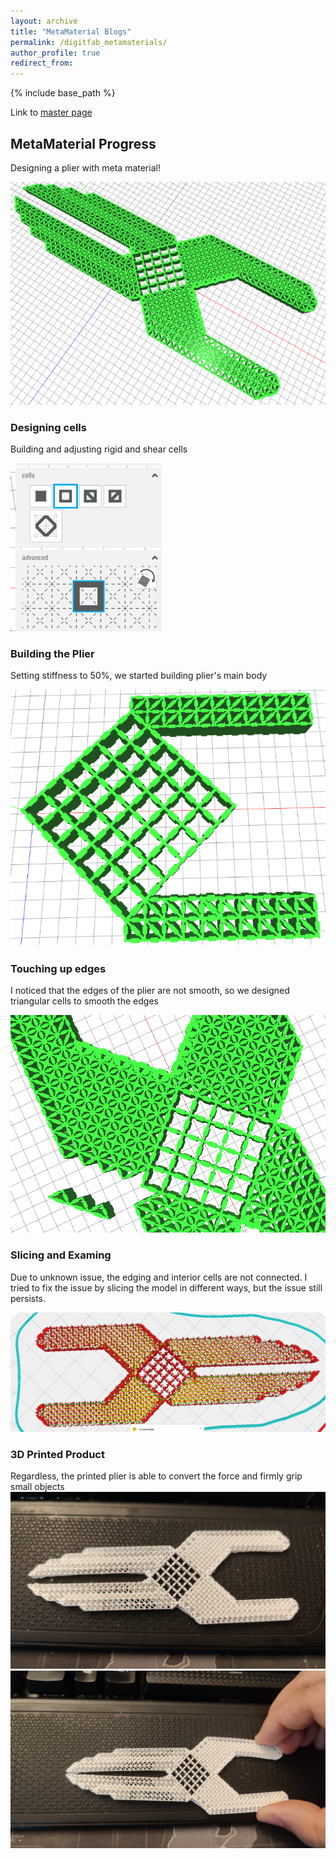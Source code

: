 ```yaml
---
layout: archive
title: "MetaMaterial Blogs"
permalink: /digitfab_metamaterials/
author_profile: true
redirect_from:
---
```


{% include base_path %}

Link to [master page](../digitfab)

## MetaMaterial Progress

Designing a plier with meta material!

![final_plier](<../images/digitfab/final_view.png>)

### Designing cells

Building and adjusting rigid and shear cells

![design_cell](<../images/digitfab/design_cell.png>)

### Building the Plier

Setting stiffness to 50%, we started building plier's main body

![building_block](<../images/digitfab/Building blocks.png>)

### Touching up edges

I noticed that the edges of the plier are not smooth, so we designed triangular cells to smooth the edges

![touch_up_edge](<../images/digitfab/touch_up_edge.png>)

### Slicing and Examing

Due to unknown issue, the edging and interior cells are not connected. I tried to fix the issue by slicing the model in different ways, but the issue still persists.

![sliced_plier](<../images/digitfab/sliced_plier.png>)

### 3D Printed Product

Regardless, the printed plier is able to convert the force and firmly grip small objects
![printed_plier](<../images/digitfab/printed_plier.jpg>)
![pliter_gripping](../images/digitfab/printed_plier_2.jpg)
